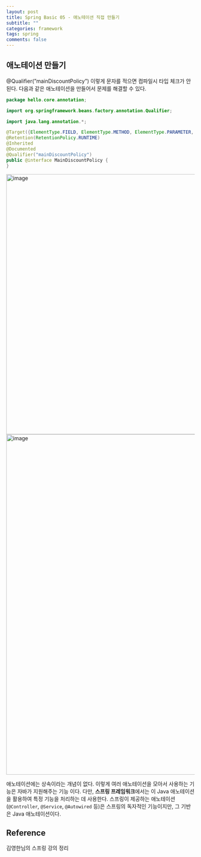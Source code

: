```yaml
---
layout: post
title: Spring Basic 05 - 애노테이션 직접 만들기
subtitle: ""
categories: framework
tags: spring
comments: false
---
```


## 애노테이션 만들기

@Qualifier(”mainDiscountPolicy”) 이렇게 문자를 적으면 컴파일시 타입 체크가 안된다. 다음과 같은 애노테이션을 만들어서 문제를 해결할 수 있다.

```java
package hello.core.annotation;

import org.springframework.beans.factory.annotation.Qualifier;

import java.lang.annotation.*;

@Target({ElementType.FIELD, ElementType.METHOD, ElementType.PARAMETER, ElementType.TYPE, ElementType.ANNOTATION_TYPE})
@Retention(RetentionPolicy.RUNTIME)
@Inherited
@Documented
@Qualifier("mainDiscountPolicy")
public @interface MainDiscountPolicy {
}

```

<img width="694" alt="image" src="https://github.com/user-attachments/assets/a9f86b40-f051-4528-bd18-c810e6b407ae">
<img width="908" alt="image" src="https://github.com/user-attachments/assets/89772b42-9a95-4c6a-b7ab-185cf061b962">

애노테이션에는 상속이라는 개념이 없다. 이렇게 여러 애노테이션을 모아서 사용하는 기능은 자바가 지원해주는 기능 이다. 다만, **스프링 프레임워크**에서는 이 Java 애노테이션을 활용하여 특정 기능을 처리하는 데 사용한다.
스프링이 제공하는 애노테이션(`@Controller`, `@Service`, `@Autowired` 등)은 스프링의 독자적인 기능이지만, 그 기반은 Java 애노테이션이다.

## Reference

김영한님의 스프링 강의 정리